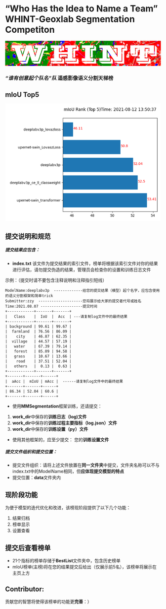 # “Who Has the Idea to Name a Team” WHINT-Geoxlab Segmentation Competiton
<img src="https://github.com/Vaczzy/ATeamName-GeoxSegCompetiton/raw/main/WHINT/whintlogo.PNG" >


### *“谁有创意起个队名”队* 遥感影像语义分割天梯榜


## mIoU Top5
<img src="https://github.com/Vaczzy/ATeamName-GeoxSegCompetiton/raw/main/visual/mIoUrank.png" >


## 提交说明和规范
##### 提交结果应包含：
* **index.txt**
该文件为提交结果的索引文件，榜单将根据该索引文件对你的结果进行评估，请勿提交伪造的结果，管理员会检查你的设置和训练日志文件

示例：（提交时请不要包含注释说明和注释指引短线）
```
ModelName:deeplabv3p  -------------给您的提交结果（模型）起个名字，应包含使用的语义分割框架和简单trick
Submitter:zzy  --------------------您将展示给大家的提交者代号或姓名
Time:2021.08.07 -------------------提交时间
+------------+-------+-------+
|   Class    |  IoU  |  Acc  | ---请复制log文件中的最终结果
+------------+-------+-------+
| background | 99.61 | 99.67 |
|  farmland  | 76.56 | 86.09 |
|    city    | 46.87 | 62.35 |
|  village   | 44.57 | 57.19 |
|   water    | 67.39 | 79.14 |
|   forest   | 85.09 | 94.58 |
|   grass    | 10.67 | 13.66 |
|    road    | 37.51 | 52.04 |
|   others   |  0.13 |  0.63 |
+------------+-------+-------+
+-------+-------+------+
|  aAcc |  mIoU | mAcc |  ------请复制log文件中的最终结果
+-------+-------+------+
| 86.34 | 52.04 | 60.6 |
+-------+-------+------+
```
* 使用**MMSegmentation**框架训练，还请提交：
1. **work_dir**中保存的**训练日志（log)文件**
2. **work_dir**中保存的**训练过程主要指标（log.json）文件**
3. **work_dir**中保存的**训练设置（py）文件**
* 使用其他框架的，应至少提交：
您的**训练设置文件**

##### 提交文件组织和提交位置：
* 提交文件组织：请将上述文件放置在**同一文件夹**中提交，文件夹名称可以不与index.txt中的ModelName相同，但**应体现提交模型的特点**
* 提交位置：**data**文件夹内

## 现阶段功能
为便于模型的迭代优化和改进，该榜现阶段提供了以下几个功能：
1. 结果归档
2. 榜单显示
3. 设置查看


## 提交后查看榜单
* 21个指标的榜单存储于**BestList**文件夹中，包含历史榜单
* mIoU榜单(主榜)将在您的结果提交后给出（仅展示前5名），该榜单将展示在主页上方

## Contributor:
贡献您的智慧将使得该榜单的功能更**完善**：）
